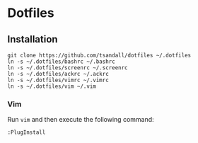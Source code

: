 # Dotfiles

## Installation

```
git clone https://github.com/tsandall/dotfiles ~/.dotfiles
ln -s ~/.dotfiles/bashrc ~/.bashrc
ln -s ~/.dotfiles/screenrc ~/.screenrc
ln -s ~/.dotfiles/ackrc ~/.ackrc
ln -s ~/.dotfiles/vimrc ~/.vimrc
ln -s ~/.dotfiles/vim ~/.vim
```

### Vim

Run `vim` and then execute the following command:

```
:PlugInstall
```
